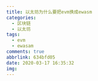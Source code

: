 ```yaml
---
title: 以太坊为什么要把evm换成ewasm
categories:
  - 区块链
  - 以太坊
tags:
  - evm
  - ewasam
comments: true
abbrlink: 634bfd05
date: 2020-03-17 16:35:32
img:
---
```

